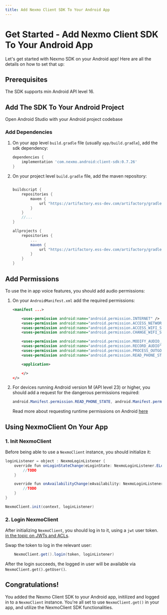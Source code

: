 ```yaml
---
title: Add Nexmo Client SDK To Your Android App 
---
```


# Get Started - Add Nexmo Client SDK To Your Android App

Let's get started with Nexmo SDK on your Android app! Here are all the details on how to set that up:

## Prerequisites

The SDK supports min Android API level 16.

## Add The SDK To Your Android Project

Open Android Studio with your Android project codebase

### Add Dependencies

1. On your app level `build.gradle` file (usually `app/build.gradle`), add the sdk  dependency:

    ```groovy
    dependencies {
        implementation 'com.nexmo.android:client-sdk:0.7.26'
    }

    ```

2. On your project level `build.gradle` file, add the maven repository:

    ```groovy

    buildscript {
        repositories {
            maven {
                url "https://artifactory.ess-dev.com/artifactory/gradle-dev-local"
            }
        }
        //...
    }

    allprojects {
        repositories {
            ...
            maven {
                url "https://artifactory.ess-dev.com/artifactory/gradle-dev-local"
            }
        }
    }

    ```

## Add Permissions

To use the in app voice features, you should add audio permissions:

1. On your `AndroidManifest.xml` add the required permissions:

    ```xml
    <manifest ...>

        <uses-permission android:name="android.permission.INTERNET" />
        <uses-permission android:name="android.permission.ACCESS_NETWORK_STATE" />
        <uses-permission android:name="android.permission.ACCESS_WIFI_STATE" />
        <uses-permission android:name="android.permission.CHANGE_WIFI_STATE" />

        <uses-permission android:name="android.permission.MODIFY_AUDIO_SETTINGS" />
        <uses-permission android:name="android.permission.RECORD_AUDIO" />
        <uses-permission android:name="android.permission.PROCESS_OUTGOING_CALLS" />
        <uses-permission android:name="android.permission.READ_PHONE_STATE" />

        <application>

        </>
    </>
    ```

2. For devices running Android version M (API level 23) or higher, you should add a request for the dangerous permissions required:

    ```java
    android.Manifest.permission.READ_PHONE_STATE, android.Manifest.permission.RECORD_AUDIO, android.Manifest.permission.PROCESS_OUTGOING_CALLS
    ```

    Read more about requesting runtime permissions on Android [here]("https://developer.android.com/training/permissions/requesting")

## Using NexmoClient On Your App

### 1. Init NexmoClient

Before being able to use a `NexmoClient` instance, you should initialize it:

```java
loginListener = object : NexmoLoginListener {
    override fun onLoginStateChange(eLoginState: NexmoLoginListener.ELoginState, eLoginStateReason: NexmoLoginListener.ELoginStateReason) {
        //TODO
    }

    override fun onAvailabilityChange(eAvailability: NexmoLoginListener.EAvailability, nexmoConnectionState: NexmoConnectionState) {
        //TODO
    }
}

NexmoClient.init(context, loginListener)
```

### 2. Login NexmoClient

After initializing `NexmoClient`, you should log in to it, using a `jwt` user token. [in the topic on JWTs and ACLs](/client-sdk/concepts/jwt-acl).

Swap the token to log in the relevant user:

```java
    NexmoClient.get().login(token, loginListener)
```

After the login succeeds, the logged in user will be available via `NexmoClient.get().getUser()`.

## Congratulations!

You added the Nexmo Client SDK to your Android app, initilized and logged in to a `NexmoClient` instance. You're all set to use `NexmoClient.get()` in your app, and utilize the NexmoClient SDK functionalities.
